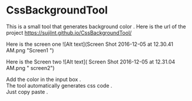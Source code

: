 # CssBackgroundTool
This is a small tool that generates background color .
Here is the url of the project https://sujilnt.github.io/CssBackgroundTool/

Here is the screen one 
![Alt text](Screen Shot 2016-12-05 at 12.30.41 AM.png "Screen1 ")

Here is the Screen two
![Alt text]( Screen Shot 2016-12-05 at 12.31.04 AM.png " screen2")

Add the color in the input box . <br/>
The tool automatically generates css code .<br/>
Just copy paste .


